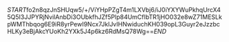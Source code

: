 $START$fo2n8qzJnSHUqw5/+/ViYHpPZgT4m1LXVbj6/iJ0iYXYWuPkhqUrcX45Q5I3JJPYRjNvilAnbDi3OUbkfhJZf5Plp84UmCfIbTR1jHO032e8wZ71MESLkpWMThbqog6E9iR8yrPewI9Ncx7JklJvIHNwiduchKH039opL3Guyr2eJzzbcHLKy3eBjAkcYUoKh2YXk5J4p6kz6RdMsQ78Wg==$END$